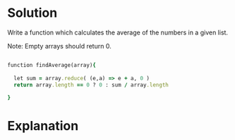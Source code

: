# Solution

Write a function which calculates the average of the numbers in a given list.

Note: Empty arrays should return 0.

```ruby

function findAverage(array){
  
  let sum = array.reduce( (e,a) => e + a, 0 )
  return array.length == 0 ? 0 : sum / array.length
  
}

```

# Explanation

